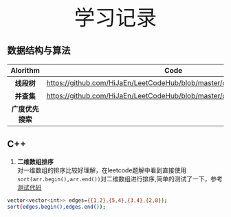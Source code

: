 <div align='center' ><font size='15'>学习记录</font></div>

## 数据结构与算法
|<center>Alorithm|<center>Code|<center>Reference|Example|
|--|---|---|---|
|<center>**线段树**|https://github.com/HiJaEn/LeetCodeHub/blob/master/code/Segment_tree.cpp| [视频](https://www.bilibili.com/video/BV1cb411t7AM?from=search&seid=16819879578820315421)|[leetcode]() |
|<center>**并查集**|https://github.com/HiJaEn/LeetCodeHub/blob/master/code/Disjoint_set.cpp| [视频](https://www.bilibili.com/video/BV13t411v7Fs?from=search&seid=301133990733687838)| [leetcode]()|
| <center>**广度优先搜索**| |[视频](https://www.bilibili.com/video/BV1Ks411579J?from=search&seid=11399053858632586820)|[leetcode]()|


## C++

1. **二维数组排序**  
对一维数组的排序比较好理解，在leetcode题解中看到直接使用```sort(arr.begin(),arr.end())```对二维数组进行排序,简单的测试了一下，参考[测试代码](https://github.com/HiJaEn/LeetCodeHub/blob/master/code/VectorVector_sort.cpp)
```bash
vector<vector<int>> edges={{1,2},{5,4},{3,4},{2,8}};
sort(edges.begin(),edges.end());
```
